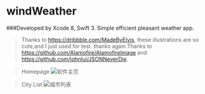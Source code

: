 # windWeather
###Developed by Xcode 8, Swift 3.
Simple efficient pleasant weather app.


> Thanks to https://dribbble.com/MadeByElvis, these illustrations are so cute,and I just used for test. thanks again.Thanks to https://github.com/Alamofire/AlamofireImage and https://github.com/johnlui/JSONNeverDie.

> Homepage
![软件主页](https://www.jianguoyun.com/c/tblv2/CNXtGRIgWiiLdCul3iPo7L3kQUMQ5Vg6OBXEGhvHtuKJTRpFrdw/jTEQ0jMqgMk/l)

> City List
![城市列表](https://www.jianguoyun.com/c/tblv2/CNXtGRIgKxCrLoKPPquobqBTsRyOzf7vkpytid7DtuU_TLkJSEw/VwijOhVohIk/l)

